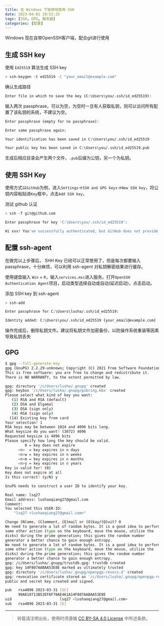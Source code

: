 ```yaml
---
title: 在 Windows 下愉快地使用 SSH
date: 2023-04-01 19:53:25
tags: [SSH, GPG, 服务器]
categories: [配置]
---
```


Windows 现在自带OpenSSH客户端，配合git进行使用

<!-- more -->

## 生成 SSH key

使用 `Ed25519` 算法生成 SSH key

```bash
> ssh-keygen -t ed25519 -C "your_email@example.com"
```

确认生成路径

```bash
Enter file in which to save the key (C:\Users\you/.ssh/id_ed25519):
```

输入两次 passphrase，可以为空，为空时一旦有人获取私钥，则可以访问所有配置了该私钥的系统，不建议为空。

```bash
Enter passphrase (empty for no passphrase):

Enter same passphrase again:

Your identification has been saved in C:\Users\you/.ssh/id_ed25519

Your public key has been saved in C:\Users\you/.ssh/id_ed25519.pub
```

生成后相应目录会产生两个文件，`.pub`后缀为公钥，另一个为私钥。

## 使用 SSH Key

使用方式以`GitHub`为例，进入`Settings`->`SSH and GPG keys`->`New SSH key`，将公钥内容粘贴进`Key`框中，点击`Add SSH key`，

测试 github 认证

```bash
> ssh -T git@github.com

Enter passphrase for key 'C:\Users\you/.ssh/id_ed25519':

Hi xxx! You've successfully authenticated, but GitHub does not provide shell access.
```

## 配置 ssh-agent

在做完以上步骤后， SHH Key 已经可以正常使用了，但是每次都要输入 passphrase，十分麻烦，可以利用 ssh-agent 对私钥解密结果进行缓存。

使用键盘输入 `Win` + `R`，输入`services.msc`进入服务。打开`OpenSSH Authentication Agent`项目，启动类型选择自动或自动(延迟启动)，点击启动。

添加 SSH key 到 ssh-agent

```bash
> ssh-add

Enter passphrase for C:\Users\lusha/.ssh/id_ed25519:

Identity added: C:\Users\you/.ssh/id_ed25519 (your_email@example.com)
```

操作完成后，删除私钥文件。建议将私钥文件加密备份，以防操作系统重装等因素导致私钥丢失

## GPG

```bash
$ gpg --full-generate-key
gpg (GnuPG) 2.2.29-unknown; Copyright (C) 2021 Free Software Foundation, Inc.
This is free software: you are free to change and redistribute it.
There is NO WARRANTY, to the extent permitted by law.

gpg: directory '/c/Users/lusha/.gnupg' created
gpg: keybox '/c/Users/lusha/.gnupg/pubring.kbx' created
Please select what kind of key you want:
   (1) RSA and RSA (default)
   (2) DSA and Elgamal
   (3) DSA (sign only)
   (4) RSA (sign only)
  (14) Existing key from card
Your selection? 1
RSA keys may be between 1024 and 4096 bits long.
What keysize do you want? (3072) 4096
Requested keysize is 4096 bits
Please specify how long the key should be valid.
         0 = key does not expire
      <n>  = key expires in n days
      <n>w = key expires in n weeks
      <n>m = key expires in n months
      <n>y = key expires in n years
Key is valid for? (0)
Key does not expire at all
Is this correct? (y/N) y

GnuPG needs to construct a user ID to identify your key.

Real name: lsq27
Email address: lushaoqiang27@gmail.com
Comment:
You selected this USER-ID:
    "lsq27 <lushaoqiang27@gmail.com>"

Change (N)ame, (C)omment, (E)mail or (O)kay/(Q)uit? O
We need to generate a lot of random bytes. It is a good idea to perform
some other action (type on the keyboard, move the mouse, utilize the
disks) during the prime generation; this gives the random number
generator a better chance to gain enough entropy.
We need to generate a lot of random bytes. It is a good idea to perform
some other action (type on the keyboard, move the mouse, utilize the
disks) during the prime generation; this gives the random number
generator a better chance to gain enough entropy.
gpg: /c/Users/lusha/.gnupg/trustdb.gpg: trustdb created
gpg: key 14F807AABAA53E8E marked as ultimately trusted
gpg: directory '/c/Users/lusha/.gnupg/openpgp-revocs.d' created
gpg: revocation certificate stored as '/c/Users/lusha/.gnupg/openpgp-revocs.d/99A618713B52EF6F70AE461A14F807AABAA53E8E.rev'
public and secret key created and signed.

pub   rsa4096 2023-03-31 [SC]
      99A618713B52EF6F70AE461A14F807AABAA53E8E
uid                      lsq27 <lushaoqiang27@gmail.com>
sub   rsa4096 2023-03-31 [E]
```

---

> 转载请注明出处，使用时须遵循 [CC BY-SA 4.0 License](https://creativecommons.org/licenses/by-sa/4.0/deed.zh) 中所述条款。
